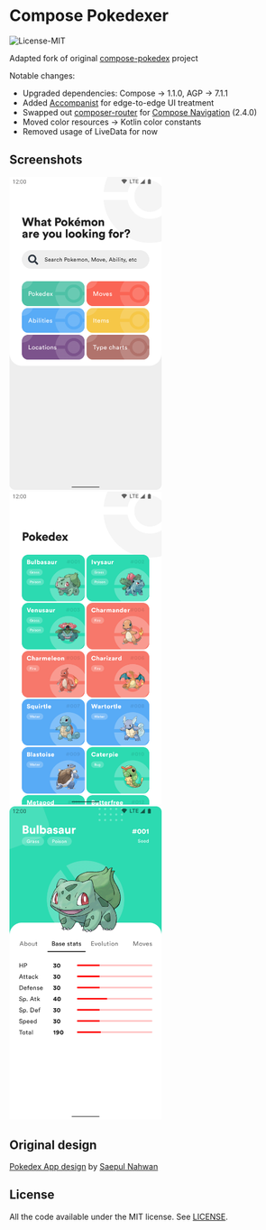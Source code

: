 # Compose Pokedexer
![License-MIT](https://img.shields.io/badge/License-MIT-red.svg)

Adapted fork of original [compose-pokedex](https://github.com/zsoltk/compose-pokedex) project

Notable changes:
- Upgraded dependencies: Compose -> 1.1.0, AGP -> 7.1.1
- Added [Accompanist](https://github.com/google/accompanist) for edge-to-edge UI treatment
- Swapped out [composer-router](https://github.com/zsoltk/compose-router) for [Compose Navigation](https://developer.android.com/jetpack/compose/navigation) (2.4.0)
- Moved color resources -> Kotlin color constants
- Removed usage of LiveData for now

## Screenshots

<img src="assets/screenshots/home.png" width="270"/>
<img src="assets/screenshots/list.png" width="270"/>
<img src="assets/screenshots/details.png" width="270"/>

## Original design

[Pokedex App design](https://dribbble.com/shots/6545819-Pokedex-App) by [Saepul Nahwan](https://dribbble.com/saepulnahwan23)

## License

All the code available under the MIT license. See [LICENSE](LICENSE).
